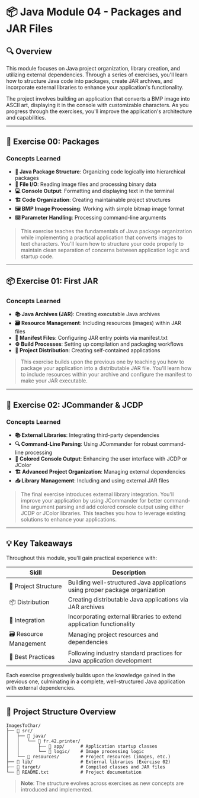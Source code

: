 # 📦 Java Module 04 - Packages and JAR Files

## 🔍 Overview

This module focuses on Java project organization, library creation, and utilizing external dependencies. Through a series of exercises, you'll learn how to structure Java code into packages, create JAR archives, and incorporate external libraries to enhance your application's functionality.

The project involves building an application that converts a BMP image into ASCII art, displaying it in the console with customizable characters. As you progress through the exercises, you'll improve the application's architecture and capabilities.

---

## 🚀 Exercise 00: Packages

### Concepts Learned
- **📁 Java Package Structure**: Organizing code logically into hierarchical packages
- **📂 File I/O**: Reading image files and processing binary data
- **💻 Console Output**: Formatting and displaying text in the terminal
- **🏗️ Code Organization**: Creating maintainable project structures
- **🖼️ BMP Image Processing**: Working with simple bitmap image format
- **⌨️ Parameter Handling**: Processing command-line arguments

> This exercise teaches the fundamentals of Java package organization while implementing a practical application that converts images to text characters. You'll learn how to structure your code properly to maintain clean separation of concerns between application logic and startup code.

---

## 📦 Exercise 01: First JAR

### Concepts Learned
- **📚 Java Archives (JAR)**: Creating executable Java archives
- **🗃️ Resource Management**: Including resources (images) within JAR files
- **📝 Manifest Files**: Configuring JAR entry points via manifest.txt
- **⚙️ Build Processes**: Setting up compilation and packaging workflows
- **🚚 Project Distribution**: Creating self-contained applications

> This exercise builds upon the previous one by teaching you how to package your application into a distributable JAR file. You'll learn how to include resources within your archive and configure the manifest to make your JAR executable.

---

## 🔌 Exercise 02: JCommander & JCDP

### Concepts Learned
- **📚 External Libraries**: Integrating third-party dependencies
- **🔍 Command-Line Parsing**: Using JCommander for robust command-line processing
- **🎨 Colored Console Output**: Enhancing the user interface with JCDP or JColor
- **🏗️ Advanced Project Organization**: Managing external dependencies
- **📥 Library Management**: Including and using external JAR files

> The final exercise introduces external library integration. You'll improve your application by using JCommander for better command-line argument parsing and add colored console output using either JCDP or JColor libraries. This teaches you how to leverage existing solutions to enhance your applications.

---

## 💡 Key Takeaways

Throughout this module, you'll gain practical experience with:

| Skill | Description |
|-------|-------------|
| 📁 Project Structure | Building well-structured Java applications using proper package organization |
| 📦 Distribution | Creating distributable Java applications via JAR archives |
| 🔌 Integration | Incorporating external libraries to extend application functionality |
| 🗃️ Resource Management | Managing project resources and dependencies |
| 🌟 Best Practices | Following industry standard practices for Java application development |

Each exercise progressively builds upon the knowledge gained in the previous one, culminating in a complete, well-structured Java application with external dependencies.

---

## 📝 Project Structure Overview

```
ImagesToChar/
├── 📁 src/
│   ├── 📁 java/
│   │   └── 📁 fr.42.printer/
│   │       ├── 📁 app/      # Application startup classes
│   │       └── 📁 logic/    # Image processing logic
│   └── 📁 resources/        # Project resources (images, etc.)
├── 📁 lib/                  # External libraries (Exercise 02)
├── 📁 target/               # Compiled classes and JAR files
└── 📄 README.txt            # Project documentation
```

> **Note**: The structure evolves across exercises as new concepts are introduced and implemented.